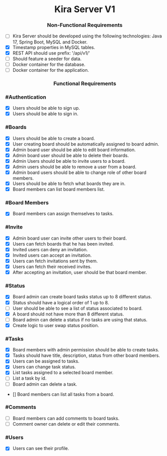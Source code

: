 <h1 align="center"> 
	Kira Server V1
</h1>

<h3 align="center"> 
	Non-Functional Requirements
</h3>

- [ ] Kira Server should be developed using the following technologies: Java 17, Spring Boot, MySQL and Docker.
- [x] Timestamp properties in MySQL tables.
- [x] REST API should use prefix: '/api/v1/'
- [ ] Should feature a seeder for data.
- [ ] Docker container for the database.
- [ ] Docker container for the application.

<h3 align="center"> 
	Functional Requirements
</h3>

### #Authentication

- [x] Users should be able to sign up.
- [x] Users should be able to sign in.

### #Boards

- [x] Users should be able to create a board.
- [x] User creating board should be automatically assigned to board admin.
- [x] Admin board user should be able to edit board information.
- [x] Admin board user should be able to delete their boards.
- [x] Admin Users should be able to invite users to a board.
- [x] Admin users should be able to remove a user from a board.
- [x] Admin board users should be able to change role of other board members.
- [x] Users should be able to fetch what boards they are in.
- [x] Board members can list board members list.

### #Board Members
- [x] Board members can assign themselves to tasks.

### #Invite

- [x] Admin board user can invite other users to their board.
- [x] Users can fetch boards that he has been invited.
- [x] Invited users can deny an invitation.
- [x] Invited users can accept an invitation.
- [x] Users can fetch invitations sent by them.
- [x] Users can fetch their received invites.
- [x] After accepting an invitation, user should be that board member.

### #Status

- [x] Board admin can create board tasks status up to 8 different status.
- [x] Status should have a logical order of 1 up to 8.
- [ ] User should be able to see a list of status associated to board.
- [x] A board should not have more than 8 different status.
- [ ] Board admin can delete a status if no tasks are using that status.
- [x] Create logic to user swap status position.

### #Tasks

- [x] Board members with admin permission should be able to create tasks.
- [x] Tasks should have title, description, status from other board members.
- [x] Users can be assigned to tasks.
- [x] Users can change task status.
- [x] List tasks assigned to a selected board member.
- [ ] List a task by id.
- [ ] Board admin can delete a task.
- [] Board members can list all tasks from a board.

### #Comments

- [ ] Board members can add comments to board tasks.
- [ ] Comment owner can delete or edit their comments.

### #Users

- [x] Users can see their profile.
